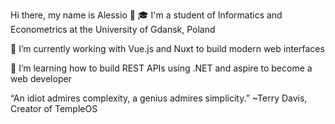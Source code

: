 Hi there, my name is Alessio 👋
🎓 I'm a student of Informatics and Econometrics at the University of Gdansk, Poland

:office: I’m currently working with Vue.js and Nuxt to build modern web interfaces

:notebook: I’m learning how to build REST APIs using .NET and aspire to become a web developer


“An idiot admires complexity, a genius admires simplicity.” ~Terry Davis, Creator of TempleOS
